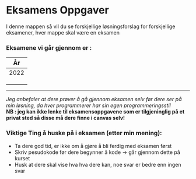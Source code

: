 # Eksamens Oppgaver

I denne mappen så vil du se forskjellige løsningsforslag for forskjellige eksamener, hver mappe skal være en eksamen

### Eksamene vi går gjennom er :

| **År**   |
|------|
| 2022 |
||
||
||
---
_Jeg anbefaler at dere prøver å gå gjennom eksamen selv før dere ser på min løsning, da hver programmerer har sin egen programmeringsstil_
**<br>NB : jeg kan ikke lenke til eksamensoppgavene som er tilgjeninglig på et privat sted så disse må dere finne i canvas selv!**
### Viktige Ting å huske på i eksamen (etter min mening):
- Ta dere god tid, er ikke om å gjøre å bli ferdig med eksamen først
- Skriv pesudokode før dere begynner å kode -> går gjennom dette på kurset
- Husk at dere skal vise hva hva dere kan, noe svar er bedre enn ingen svar